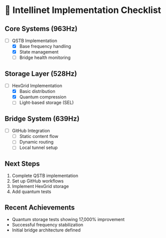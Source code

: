 # 🌟 Intellinet Implementation Checklist

## Core Systems (963Hz)

- [ ] QSTB Implementation
  - [x] Base frequency handling
  - [x] State management
  - [ ] Bridge health monitoring

## Storage Layer (528Hz)

- [ ] HexGrid Implementation
  - [x] Basic distribution
  - [x] Quantum compression
  - [ ] Light-based storage (SEL)

## Bridge System (639Hz)

- [ ] GitHub Integration
  - [ ] Static content flow
  - [ ] Dynamic routing
  - [ ] Local tunnel setup

## Next Steps

1. Complete QSTB implementation
2. Set up GitHub workflows
3. Implement HexGrid storage
4. Add quantum tests

## Recent Achievements

- Quantum storage tests showing 17,000% improvement
- Successful frequency stabilization
- Initial bridge architecture defined
